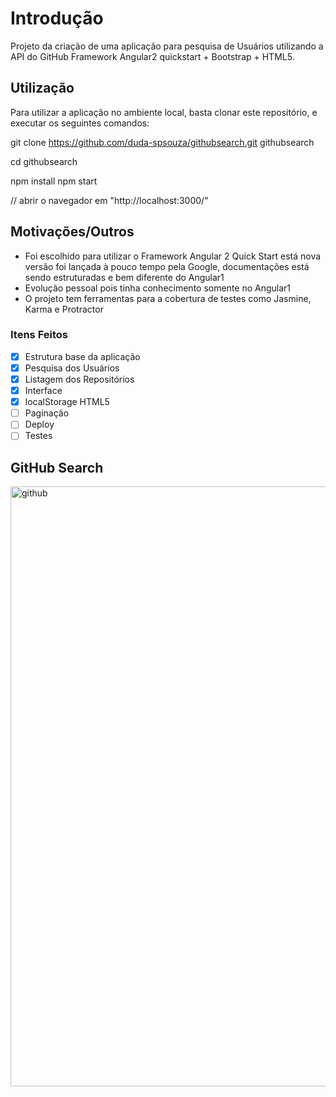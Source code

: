 # Introdução
Projeto da criação de uma aplicação para pesquisa de Usuários utilizando a API do GitHub Framework Angular2 quickstart + Bootstrap + HTML5.

## Utilização
Para utilizar a aplicação no ambiente local, basta clonar este repositório, e executar os seguintes comandos:

git clone https://github.com/duda-spsouza/githubsearch.git   githubsearch

cd githubsearch

npm install
npm start

// abrir o navegador em "http://localhost:3000/"

## Motivações/Outros
- Foi escolhido para utilizar o Framework Angular 2 Quick Start está nova versão foi lançada à pouco tempo pela Google, documentações  está sendo estruturadas e bem diferente do Angular1
- Evolução pessoal pois tinha conhecimento somente no Angular1
- O projeto tem ferramentas para a cobertura de testes como Jasmine, Karma e Protractor 
 
### Itens Feitos
- [x] Estrutura base da aplicação
- [x] Pesquisa dos Usuários
- [x] Listagem dos Repositórios
- [x] Interface
- [x] localStorage HTML5
- [ ] Paginação
- [ ] Deploy
- [ ] Testes
## GitHub Search
<img width="960" alt="github" src="https://cloud.githubusercontent.com/assets/7572502/25404758/7e192220-29d7-11e7-942b-7970ad207b8a.PNG">

